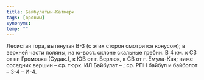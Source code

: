 ```yaml
---
title: Байбулатын-Катмери
tags: [ороним]
synonyms:
temp: ""
---
```


Лесистая гора, вытянутая В-З (с этих сторон смотрится конусом); в верхней части
поляны, на ю-вост. склоне скальные гребни. В 4 км. к СЗ от нп Громовка (Судак.),
к ЮВ от г. Берлюк, к СВ от г. Емула-Кая; ниже соседних вершин – ср. тюрк. ИЛ
Байбулат – ; ср. РПН байбул и байболот – 3-4 – И-4.
